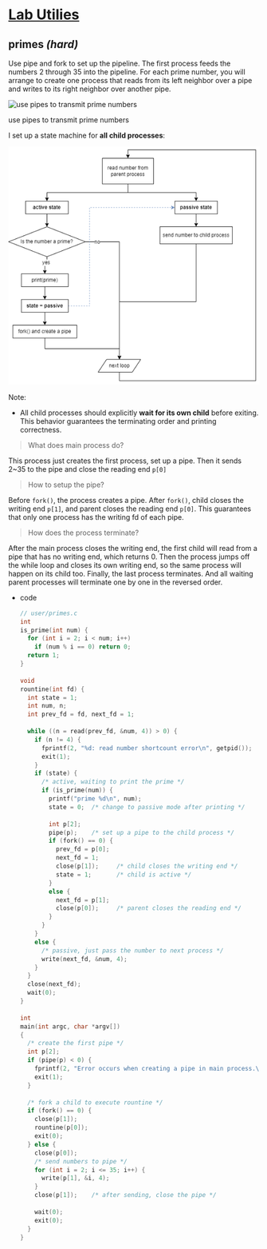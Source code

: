 # [Lab Utilies](https://pdos.csail.mit.edu/6.828/2021/labs/util.html)

## primes *(hard)*

Use pipe and fork to set up the pipeline. The first process feeds the numbers 2 through 35 into the pipeline. For each prime number, you will arrange to create one process that reads from its left neighbor over a pipe and writes to its right neighbor over another pipe.

![use pipes to transmit prime numbers](https://swtch.com/~rsc/thread/sieve.gif)

use pipes to transmit prime numbers

I set up a state machine for **all child processes**:

![Untitled](./assets/prime_sm.png)

Note:

- All child processes should explicitly **wait for its own child** before exiting. This behavior guarantees the terminating order and printing correctness.

> What does main process do?
> 

This process just creates the first process, set up a pipe. Then it sends 2~35 to the pipe and close the reading end `p[0]`

> How to setup the pipe?
> 

Before `fork()`, the process creates a pipe. After `fork()`, child closes the writing end `p[1]`, and parent closes the reading end `p[0]`. This guarantees that only one process has the writing fd of each pipe.

> How does the process terminate?
> 

After the main process closes the writing end, the first child will read from a pipe that has no writing end, which returns 0. Then the process jumps off the while loop and closes its own writing end, so the same process will happen on its child too. Finally, the last process terminates. And all waiting parent processes will terminate one by one in the reversed order.

- code
    
    ```c
    // user/primes.c
    int
    is_prime(int num) {
      for (int i = 2; i < num; i++)
        if (num % i == 0) return 0;
      return 1;
    }
    
    void
    rountine(int fd) {
      int state = 1;
      int num, n;
      int prev_fd = fd, next_fd = 1;
    
      while ((n = read(prev_fd, &num, 4)) > 0) {
        if (n != 4) {
          fprintf(2, "%d: read number shortcount error\n", getpid());
          exit(1);
        }
        if (state) {
          /* active, waiting to print the prime */
          if (is_prime(num)) {
            printf("prime %d\n", num);
            state = 0;  /* change to passive mode after printing */
    
            int p[2];
            pipe(p);    /* set up a pipe to the child process */
            if (fork() == 0) {
              prev_fd = p[0];
              next_fd = 1;
              close(p[1]);     /* child closes the writing end */
              state = 1;       /* child is active */
            }
            else {
              next_fd = p[1];
              close(p[0]);     /* parent closes the reading end */
            }
          }
        }
        else {
          /* passive, just pass the number to next process */
          write(next_fd, &num, 4);
        }
      }
      close(next_fd);
      wait(0);
    }
    
    int
    main(int argc, char *argv[])
    {
      /* create the first pipe */
      int p[2];
      if (pipe(p) < 0) {
        fprintf(2, "Error occurs when creating a pipe in main process.\n");
        exit(1); 
      }
    
      /* fork a child to execute rountine */
      if (fork() == 0) {
        close(p[1]);
        rountine(p[0]);
        exit(0);
      } else {
        close(p[0]);
        /* send numbers to pipe */
        for (int i = 2; i <= 35; i++) {
          write(p[1], &i, 4);
        }
        close(p[1]);    /* after sending, close the pipe */
    
        wait(0);
        exit(0);
      }
    }
    ```
